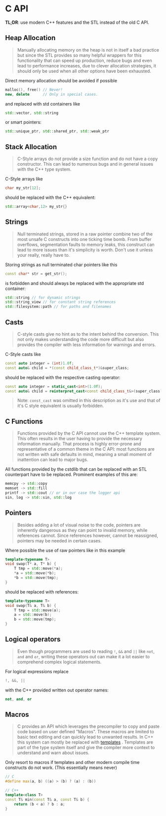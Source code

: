 # C API

**TL;DR**: use modern C++ features and the STL instead of the old C API.

## Heap Allocation

> Manually allocating memory on the heap is not in itself a bad practice but since the STL provides
> so many helpful wrappers for this functionality that can speed up production, reduce bugs and even lead to performance increases,
> due to clever allocation strategies, it should only be used when all other options have been exhausted.

Direct memory allocation should be avoided if possible
```c++
malloc(), free() // Never!
new, delete      // Only in special cases.
```
and replaced with std containers like
```c++
std::vector, std::string
```
or smart pointers:
```c++
std::unique_ptr, std::shared_ptr, std::weak_ptr
```


## Stack Allocation

> C-Style arrays do not provide a size function and do not have a copy constructor.
> This can lead to numerous bugs and in general issues with the C++ type system.

C-Style arrays like
```c++
char my_str[12];
```
should be replaced with the C++ equivalent:
```c++
std::array<char,12> my_str{}
```


## Strings

> Null terminated strings, stored in a raw pointer combine two of the most unsafe C constructs into one ticking time bomb.
> From buffer overflows, segmentation faults to memory leaks, this construct can lead to more issues than it's simplicity is worth.
> Don't use it unless your really, really have to.

Storing strings as null terminated char pointers like this
```c++
const char* str = get_str();
```
is forbidden and should always be replaced with the appropriate std container:
```c++
std::string // for dynamic strings
std::string_view // for constant string references
std::filesystem::path // for paths and filenames
```


## Casts

> C-style casts give no hint as to the intent behind the conversion. This not only makes understanding the code more difficult
> but also provides the compiler with less information for warnings and errors.

C-Style casts like
```c++
const auto integer = (int)1.0f;
const auto& child = *(const child_class_t*)&super_class;
```
should be replaced with the respective casting operator:
```c++
const auto integer = static_cast<int>(1.0f);
const auto& child = reinterpret_cast<const child_class_t&>(super_class);
```

> Note: `const_cast` was omitted in this description as it's use and that of it's C style equivalent is usually forbidden. 


## C Functions

> Functions provided by the C API cannot use the C++ template system. This often results in the user having to provide the necessary information manually. That process is highly error-prone and representative of a common theme in the C API:
> most functions are not written with safe defaults in mind, meaning a small moment of inattention can lead to major bugs. 

All functions provided by the cstdlib that can be replaced with an STL counterpart have to be replaced.
Prominent examples of this are:
```c++
memcpy -> std::copy
memset -> std::fill
printf -> std::cout // or in our case the logger api
sin, log -> std::sin, std::log
```


## Pointers

> Besides adding a lot of visual noise to the code, pointers are inherently dangerous
> as they can point to invalid memory, while references cannot. 
> Since references however, cannot be reassigned, pointers may be needed in certain cases.

Where possible the use of raw pointers like in this example
```c++
template<typename T>
void swap(T* a, T* b) {
	T tmp = std::move(*a);
	*a = std::move(*b);
	*b = std::move(tmp);
}
```
should be replaced with references:
```c++
template<typename T>
void swap(T& a, T& b) {
	T tmp = std::move(a);
	a = std::move(b);
	b = std::move(tmp);
}
```


## Logical operators

> Even though programmers are used to reading  `!`, `&&` and `||` like `not`, `and` and `or`,
> writing these operators out can make it a lot easier to comprehend complex logical statements.

For logical expressions replace
```c++
!, &&, ||
```
with the C++ provided written out operator names:
```c++
not, and, or
```

## Macros

> C provides an API which leverages the precompiler to copy and paste code based on user defined "Macros".
> These macros are limited to basic text editing and can quickly lead to unwanted results.
> In C++ this system can mostly be replaced with [templates](https://en.cppreference.com/w/cpp/language/templates) . Templates are part of the type system itself and give the compiler more context
> to understand and warn about issues.

Only resort to macros if templates and other modern compile time constructs do not work. 
(This essentially means never)
```c++
// C
#define max(a, b) ((a) > (b) ? (a) : (b))

// C++
template<class T>
const T& min(const T& a, const T& b) {
    return (b < a) ? b : a;
}
```

